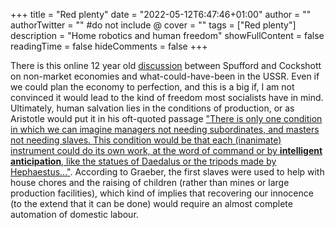 +++
title = "Red plenty"
date = "2022-05-12T6:47:46+01:00"
author = ""
authorTwitter = "" #do not include @
cover = ""
tags = ["Red plenty"]
description = "Home robotics and human freedom"
showFullContent = false
readingTime = false
hideComments = false
+++

There is this online 12 year old [discussion](https://archive.org/details/debatecockshottspufford) between Spufford and Cockshott on non-market economies and what-could-have-been in the USSR. Even if we could plan the economy to perfection, and this is a big if, I am not convinced it would lead to the kind of freedom most socialists have in mind. Ultimately, human salvation lies in the conditions of production, or as Aristotle would put it in his oft-quoted passage ["There is only one condition in which we can imagine managers not needing subordinates, and masters not needing slaves. This condition would be that each (inanimate) instrument could do its own work, at the word of command or by **intelligent anticipation**, like the statues of Daedalus or the tripods made by Hephaestus..."](https://www.discovermagazine.com/the-sciences/aristotle-on-household-robots). According to Graeber, the first slaves were used to help with house chores and the raising of children (rather than mines or large production facilities), which kind of implies that recovering our innocence (to the extend that it can be done) would require an almost complete automation of domestic labour. 
